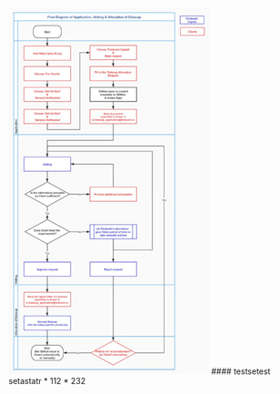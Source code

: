<img src="Annex 3.jpg" alt="governance-layers" width="70%" height="70%">
#### testsetest
setastatr
* 112
* 232
